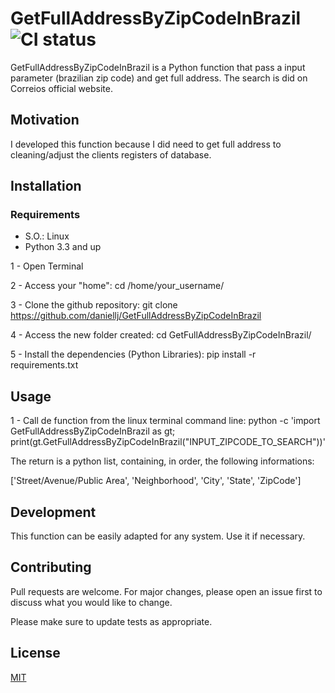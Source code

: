 # GetFullAddressByZipCodeInBrazil ![CI status](https://img.shields.io/badge/build-passing-brightgreen.svg)

GetFullAddressByZipCodeInBrazil is a Python function that pass a input parameter (brazilian zip code) and get full address. The search is did on Correios official website.

## Motivation

I developed this function because I did need to get full address to cleaning/adjust the clients registers of database.

## Installation

### Requirements
* S.O.: Linux
* Python 3.3 and up

1 - Open Terminal

2 - Access your "home":
	cd /home/your_username/

3 - Clone the github repository:
	git clone https://github.com/daniellj/GetFullAddressByZipCodeInBrazil

4 - Access the new folder created:
	cd GetFullAddressByZipCodeInBrazil/

5 - Install the dependencies (Python Libraries):
	pip install -r requirements.txt

## Usage
1 - Call de function from the linux terminal command line:
	python -c 'import GetFullAddressByZipCodeInBrazil as gt; print(gt.GetFullAddressByZipCodeInBrazil("INPUT_ZIPCODE_TO_SEARCH"))'

The return is a python list, containing, in order, the following informations:

['Street/Avenue/Public Area', 'Neighborhood', 'City', 'State', 'ZipCode']

## Development
This function can be easily adapted for any system. Use it if necessary.

## Contributing
Pull requests are welcome. For major changes, please open an issue first to discuss what you would like to change.

Please make sure to update tests as appropriate.

## License
[MIT](https://choosealicense.com/licenses/mit/)
